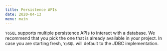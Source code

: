 ```yaml
---
title: Persistence APIs
date: 2020-04-13
menu: main
---
```


`YoSQL` supports multiple persistence APIs to interact with a database. We recommend that you pick the one that is already available in your project. In case you are starting fresh, `YpSQL` will default to the JDBC implementation.
